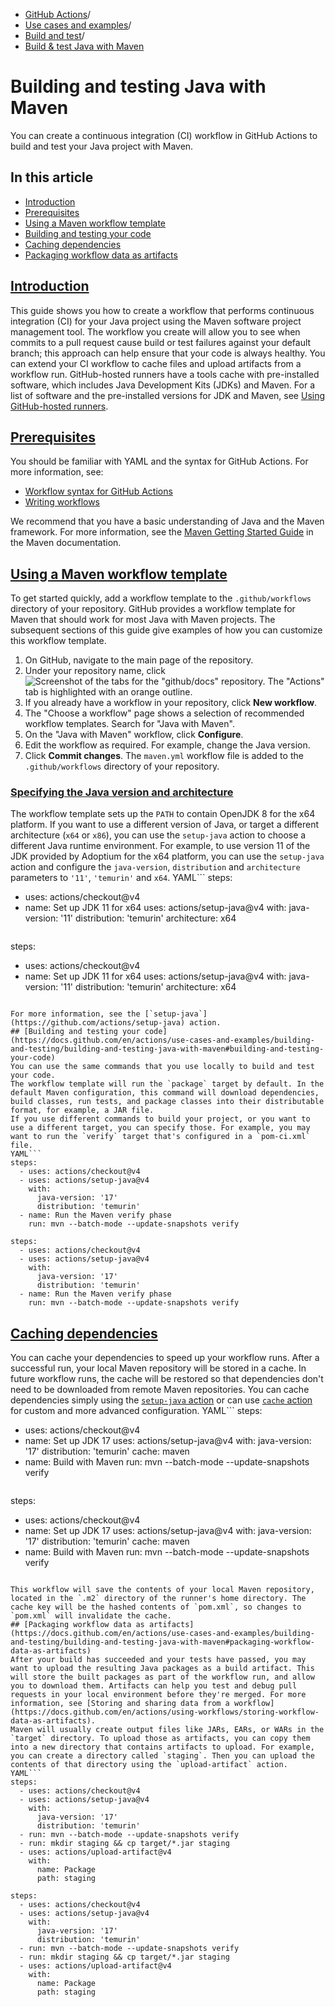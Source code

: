   * [GitHub Actions](https://docs.github.com/en/actions "GitHub Actions")/
  * [Use cases and examples](https://docs.github.com/en/actions/use-cases-and-examples "Use cases and examples")/
  * [Build and test](https://docs.github.com/en/actions/use-cases-and-examples/building-and-testing "Build and test")/
  * [Build & test Java with Maven](https://docs.github.com/en/actions/use-cases-and-examples/building-and-testing/building-and-testing-java-with-maven "Build & test Java with Maven")


# Building and testing Java with Maven
You can create a continuous integration (CI) workflow in GitHub Actions to build and test your Java project with Maven.
## In this article
  * [Introduction](https://docs.github.com/en/actions/use-cases-and-examples/building-and-testing/building-and-testing-java-with-maven#introduction)
  * [Prerequisites](https://docs.github.com/en/actions/use-cases-and-examples/building-and-testing/building-and-testing-java-with-maven#prerequisites)
  * [Using a Maven workflow template](https://docs.github.com/en/actions/use-cases-and-examples/building-and-testing/building-and-testing-java-with-maven#using-a-maven-workflow-template)
  * [Building and testing your code](https://docs.github.com/en/actions/use-cases-and-examples/building-and-testing/building-and-testing-java-with-maven#building-and-testing-your-code)
  * [Caching dependencies](https://docs.github.com/en/actions/use-cases-and-examples/building-and-testing/building-and-testing-java-with-maven#caching-dependencies)
  * [Packaging workflow data as artifacts](https://docs.github.com/en/actions/use-cases-and-examples/building-and-testing/building-and-testing-java-with-maven#packaging-workflow-data-as-artifacts)


## [Introduction](https://docs.github.com/en/actions/use-cases-and-examples/building-and-testing/building-and-testing-java-with-maven#introduction)
This guide shows you how to create a workflow that performs continuous integration (CI) for your Java project using the Maven software project management tool. The workflow you create will allow you to see when commits to a pull request cause build or test failures against your default branch; this approach can help ensure that your code is always healthy. You can extend your CI workflow to cache files and upload artifacts from a workflow run.
GitHub-hosted runners have a tools cache with pre-installed software, which includes Java Development Kits (JDKs) and Maven. For a list of software and the pre-installed versions for JDK and Maven, see [Using GitHub-hosted runners](https://docs.github.com/en/actions/using-github-hosted-runners/about-github-hosted-runners#supported-software).
## [Prerequisites](https://docs.github.com/en/actions/use-cases-and-examples/building-and-testing/building-and-testing-java-with-maven#prerequisites)
You should be familiar with YAML and the syntax for GitHub Actions. For more information, see:
  * [Workflow syntax for GitHub Actions](https://docs.github.com/en/actions/using-workflows/workflow-syntax-for-github-actions)
  * [Writing workflows](https://docs.github.com/en/actions/learn-github-actions)


We recommend that you have a basic understanding of Java and the Maven framework. For more information, see the [Maven Getting Started Guide](https://maven.apache.org/guides/getting-started/index.html) in the Maven documentation.
## [Using a Maven workflow template](https://docs.github.com/en/actions/use-cases-and-examples/building-and-testing/building-and-testing-java-with-maven#using-a-maven-workflow-template)
To get started quickly, add a workflow template to the `.github/workflows` directory of your repository.
GitHub provides a workflow template for Maven that should work for most Java with Maven projects. The subsequent sections of this guide give examples of how you can customize this workflow template.
  1. On GitHub, navigate to the main page of the repository.
  2. Under your repository name, click 
![Screenshot of the tabs for the "github/docs" repository. The "Actions" tab is highlighted with an orange outline.](https://docs.github.com/assets/cb-12958/images/help/repository/actions-tab-global-nav-update.png)
  3. If you already have a workflow in your repository, click **New workflow**.
  4. The "Choose a workflow" page shows a selection of recommended workflow templates. Search for "Java with Maven".
  5. On the "Java with Maven" workflow, click **Configure**.
  6. Edit the workflow as required. For example, change the Java version.
  7. Click **Commit changes**.
The `maven.yml` workflow file is added to the `.github/workflows` directory of your repository.


### [Specifying the Java version and architecture](https://docs.github.com/en/actions/use-cases-and-examples/building-and-testing/building-and-testing-java-with-maven#specifying-the-java-version-and-architecture)
The workflow template sets up the `PATH` to contain OpenJDK 8 for the x64 platform. If you want to use a different version of Java, or target a different architecture (`x64` or `x86`), you can use the `setup-java` action to choose a different Java runtime environment.
For example, to use version 11 of the JDK provided by Adoptium for the x64 platform, you can use the `setup-java` action and configure the `java-version`, `distribution` and `architecture` parameters to `'11'`, `'temurin'` and `x64`.
YAML```
steps:
  - uses: actions/checkout@v4
  - name: Set up JDK 11 for x64
    uses: actions/setup-java@v4
    with:
      java-version: '11'
      distribution: 'temurin'
      architecture: x64

```
```
steps:
  - uses: actions/checkout@v4
  - name: Set up JDK 11 for x64
    uses: actions/setup-java@v4
    with:
      java-version: '11'
      distribution: 'temurin'
      architecture: x64

```

For more information, see the [`setup-java`](https://github.com/actions/setup-java) action.
## [Building and testing your code](https://docs.github.com/en/actions/use-cases-and-examples/building-and-testing/building-and-testing-java-with-maven#building-and-testing-your-code)
You can use the same commands that you use locally to build and test your code.
The workflow template will run the `package` target by default. In the default Maven configuration, this command will download dependencies, build classes, run tests, and package classes into their distributable format, for example, a JAR file.
If you use different commands to build your project, or you want to use a different target, you can specify those. For example, you may want to run the `verify` target that's configured in a `pom-ci.xml` file.
YAML```
steps:
  - uses: actions/checkout@v4
  - uses: actions/setup-java@v4
    with:
      java-version: '17'
      distribution: 'temurin'
  - name: Run the Maven verify phase
    run: mvn --batch-mode --update-snapshots verify

```
```
steps:
  - uses: actions/checkout@v4
  - uses: actions/setup-java@v4
    with:
      java-version: '17'
      distribution: 'temurin'
  - name: Run the Maven verify phase
    run: mvn --batch-mode --update-snapshots verify

```

## [Caching dependencies](https://docs.github.com/en/actions/use-cases-and-examples/building-and-testing/building-and-testing-java-with-maven#caching-dependencies)
You can cache your dependencies to speed up your workflow runs. After a successful run, your local Maven repository will be stored in a cache. In future workflow runs, the cache will be restored so that dependencies don't need to be downloaded from remote Maven repositories. You can cache dependencies simply using the [`setup-java` action](https://github.com/marketplace/actions/setup-java-jdk) or can use [`cache` action](https://github.com/actions/cache) for custom and more advanced configuration.
YAML```
steps:
  - uses: actions/checkout@v4
  - name: Set up JDK 17
    uses: actions/setup-java@v4
    with:
      java-version: '17'
      distribution: 'temurin'
      cache: maven
  - name: Build with Maven
    run: mvn --batch-mode --update-snapshots verify

```
```
steps:
  - uses: actions/checkout@v4
  - name: Set up JDK 17
    uses: actions/setup-java@v4
    with:
      java-version: '17'
      distribution: 'temurin'
      cache: maven
  - name: Build with Maven
    run: mvn --batch-mode --update-snapshots verify

```

This workflow will save the contents of your local Maven repository, located in the `.m2` directory of the runner's home directory. The cache key will be the hashed contents of `pom.xml`, so changes to `pom.xml` will invalidate the cache.
## [Packaging workflow data as artifacts](https://docs.github.com/en/actions/use-cases-and-examples/building-and-testing/building-and-testing-java-with-maven#packaging-workflow-data-as-artifacts)
After your build has succeeded and your tests have passed, you may want to upload the resulting Java packages as a build artifact. This will store the built packages as part of the workflow run, and allow you to download them. Artifacts can help you test and debug pull requests in your local environment before they're merged. For more information, see [Storing and sharing data from a workflow](https://docs.github.com/en/actions/using-workflows/storing-workflow-data-as-artifacts).
Maven will usually create output files like JARs, EARs, or WARs in the `target` directory. To upload those as artifacts, you can copy them into a new directory that contains artifacts to upload. For example, you can create a directory called `staging`. Then you can upload the contents of that directory using the `upload-artifact` action.
YAML```
steps:
  - uses: actions/checkout@v4
  - uses: actions/setup-java@v4
    with:
      java-version: '17'
      distribution: 'temurin'
  - run: mvn --batch-mode --update-snapshots verify
  - run: mkdir staging && cp target/*.jar staging
  - uses: actions/upload-artifact@v4
    with:
      name: Package
      path: staging

```
```
steps:
  - uses: actions/checkout@v4
  - uses: actions/setup-java@v4
    with:
      java-version: '17'
      distribution: 'temurin'
  - run: mvn --batch-mode --update-snapshots verify
  - run: mkdir staging && cp target/*.jar staging
  - uses: actions/upload-artifact@v4
    with:
      name: Package
      path: staging

```

